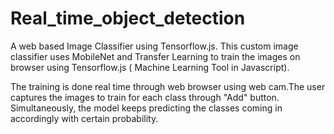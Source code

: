# Real_time_object_detection

A web based Image Classifier using Tensorflow.js. This custom image classifier uses MobileNet and Transfer Learning to train the images on browser using Tensorflow.js ( Machine Learning Tool in Javascript).

The training is done real time through web browser using web cam.The user captures the images to train for each class through "Add" button. Simultaneously, the model keeps predicting the classes coming in accordingly with certain probability.
